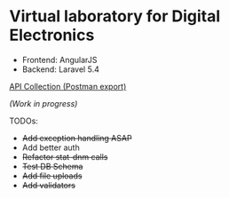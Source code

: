 # Virtual laboratory for Digital Electronics


* Frontend: AngularJS
* Backend: Laravel 5.4


[API Collection (Postman export)](https://github.com/l3xq/de-virtual-lab/blob/master/documentation/api_postman_collection/API_Postman_export.json)


_(Work in progress)_


TODOs:


+ ~~Add exception handling ASAP~~
+ Add better auth
+ ~~Refactor stat-dnm calls~~
+ ~~Test DB Schema~~
+ ~~Add file uploads~~
+ ~~Add validators~~